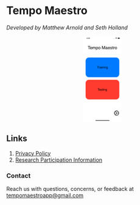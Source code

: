 # Tempo Maestro

<i>Developed by Matthew Arnold and Seth Holland</i>

<p align="center">
    <img src="https://raw.githubusercontent.com/Matthewa1999/TempoMaestro.webpage/gh-pages/MainMenu.png" width="103" height="224">
</p>
  
## Links
1. [Privacy Policy](https://docs.google.com/document/d/1pLVJZvQfazcMCzxWOmAQlK_DPHsPbEvAzH2IgrO2_qc/edit?usp=sharing)
2. [Research Participation Information](https://docs.google.com/document/d/1WOaxTUNst4W-uyDBFxByjKSVoX0owtJlomTzUsOh-XQ/edit?usp=sharing)

### Contact

Reach us with questions, concerns, or feedback at tempomaestroapp@gmail.com

